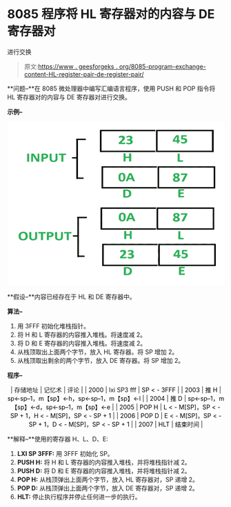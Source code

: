 # 8085 程序将 HL 寄存器对的内容与 DE 寄存器对

进行交换

> 原文:[https://www . geesforgeks . org/8085-program-exchange-content-HL-register-pair-de-register-pair/](https://www.geeksforgeeks.org/8085-program-exchange-content-hl-register-pair-de-register-pair/)

**问题–**在 8085 微处理器中编写汇编语言程序，使用 PUSH 和 POP 指令将 HL 寄存器对的内容与 DE 寄存器对进行交换。

**示例–**

![](img/dd7379dbda164caa8baac86860e77bb6.png)

**假设–**内容已经存在于 HL 和 DE 寄存器中。

**算法–**

1.  用 3FFF 初始化堆栈指针。
2.  将 H 和 L 寄存器的内容推入堆栈。将速度减 2。
3.  将 D 和 E 寄存器的内容推入堆栈。将速度减 2。
4.  从栈顶取出上面两个字节，放入 HL 寄存器。将 SP 增加 2。
5.  从栈顶取出剩余的两个字节，放入 DE 寄存器。将 SP 增加 2。

**程序–**

<center>

| 存储地址 | 记忆术 | 评论 |
| <font color="black">2000</font> | lxi SP3 fff | <font color="black">SP < - 3FFF</font> |
| <font color="black">2003</font> | <font color="black">推 H</font> | <font color="black">sp<-sp–1，m【sp】<-h，sp<-sp–1，m【sp】<-l</font> |
| <font color="black">2004</font> | <font color="black">推 D</font> | <font color="black">sp<-sp–1，m【sp】<-d，sp<-sp–1，m【sp】<-e</font> |
| <font color="black">2005</font> | <font color="black">POP H</font> | <font color="black">L < - M[SP]，SP < - SP + 1，H < - M[SP]，SP < - SP + 1</font> |
| <font color="black">2006</font> | <font color="black">POP D</font> | <font color="black">E < - M[SP]，SP < - SP + 1，D < - M[SP]，SP < - SP + 1</font> |
| <font color="black">2007</font> | <font color="black">HLT</font> | <font color="black">结束</font>时间 |

</center>

**解释–**使用的寄存器 H、L、D、E:

1.  **LXI SP 3FFF:** 用 3FFF 初始化 SP。
2.  **PUSH H:** 将 H 和 L 寄存器的内容推入堆栈，并将堆栈指针减 2。
3.  **PUSH D:** 将 D 和 E 寄存器的内容推入堆栈，并将堆栈指针减 2。
4.  **POP H:** 从栈顶弹出上面两个字节，放入 HL 寄存器对，SP 递增 2。
5.  **POP D:** 从栈顶弹出上面两个字节，放入 DE 寄存器对，SP 递增 2。
6.  **HLT:** 停止执行程序并停止任何进一步的执行。